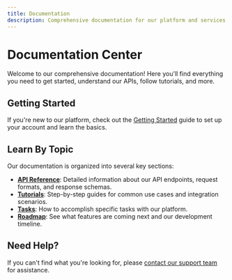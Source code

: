 ```yaml
---
title: Documentation
description: Comprehensive documentation for our platform and services
---
```


# Documentation Center

Welcome to our comprehensive documentation! Here you'll find everything you need to get started, understand our APIs, follow tutorials, and more.

## Getting Started

If you're new to our platform, check out the [Getting Started](/docs/get-started) guide to set up your account and learn the basics.

## Learn By Topic

Our documentation is organized into several key sections:

- **[API Reference](/docs/api)**: Detailed information about our API endpoints, request formats, and response schemas.
- **[Tutorials](/docs/tutorials)**: Step-by-step guides for common use cases and integration scenarios.
- **[Tasks](/docs/tasks)**: How to accomplish specific tasks with our platform.
- **[Roadmap](/docs/roadmap)**: See what features are coming next and our development timeline.

## Need Help?

If you can't find what you're looking for, please [contact our support team](/contact) for assistance.